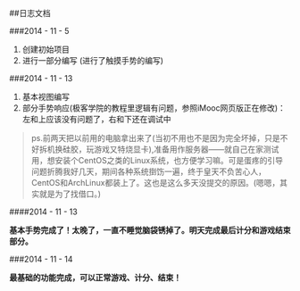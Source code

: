 ##日志文档

###2014 - 11 - 5

1. 创建初始项目
2. 进行一部分编写 \(进行了触摸手势的编写\)

###2014 - 11 - 13

1. 基本视图编写
2. 部分手势响应\(极客学院的教程里逻辑有问题，参照iMooc网页版正在修改\)：左和上应该没有问题了，右和下还在调试中

>ps.前两天把以前用的电脑拿出来了\(当初不用也不是因为完全坏掉，只是不好拆机换硅胶，玩游戏又特烧显卡\),准备用作服务器——就自己在家测试用，想安装个CentOS之类的Linux系统，也方便学习嘛。可是蛋疼的引导问题折腾我好几天，期间各种系统捯饬一遍，终于皇天不负苦心人，CentOS和ArchLinux都装上了。这也是这么多天没提交的原因。\(嗯嗯，其实就是为了找借口。\)

####2014 - 11 - 13

__基本手势完成了！太晚了，一直不睡觉脑袋锈掉了。明天完成最后计分和游戏结束部分。__

###2014 - 11 - 14

**最基础的功能完成，可以正常游戏、计分、结束！**